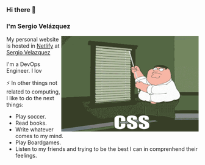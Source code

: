 ### Hi there 👋

### I'm Sergio Velázquez
<img src="https://github.com/cubomx/cubomx/blob/main/css.gif" height="250" width="360" align="right"></img>
My personal website is hosted in [Netlify](https://www.netlify.com/) at [Sergio Velazquez](https://sergiovelazquez.netlify.app/)

I'm a DevOps Engineer. I lov

⚡ In other things not related to computing, I like to do the next things:
- Play soccer.
- Read books.
- Write whatever comes to my mind.
- Play Boardgames.
- Listen to my friends and trying to be the best I can in comprenhend their feelings.

<!--
**cubomx/cubomx** is a ✨ _special_ ✨ repository because its `README.md` (this file) appears on your GitHub profile.

Here are some ideas to get you started:



- 👯 I’m looking to collaborate on ...
- 🤔 I’m looking for help with ...
- 💬 Ask me about ...
- 📫 How to reach me: ...
-->
